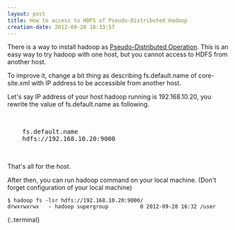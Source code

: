 ```yaml
---
layout: post
title: How to access to HDFS of Pseudo-Distributed Hadoop
creation-date: 2012-09-28 18:33:57
---
```

There is a way to install hadoop as [Pseudo-Distributed Operation][1].
This is an easy way to try hadoop with one host, but you cannot access to HDFS from another host.

[1]: https://hadoop.apache.org/docs/r0.20.2/quickstart.html#PseudoDistributed

To improve it, change a bit thing as
describing fs.default.name of core-site.xml
with IP address to be accessible from another host.

Let's say IP address of your host hadoop running is 192.168.10.20,
you rewrite the value of fs.default.name as following.

<pre class="brush: xml">
<configuration>
  <property>
    <name>fs.default.name</name>
    <value>hdfs://192.168.10.20:9000</value>
  </property>
</configuration>
</pre>

That's all for the host.


After then, you can run hadoop command on your local machine. (Don't forget configuration of your local machine)

    $ hadoop fs -lsr hdfs://192.168.10.20:9000/
    drwxrwxrwx   - hadoop supergroup          0 2012-09-28 16:32 /user
{:.terminal}
